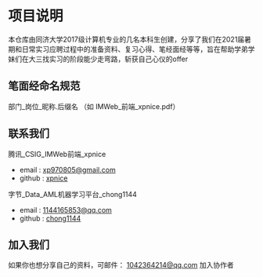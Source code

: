 # 项目说明

本仓库由同济大学2017级计算机专业的几名本科生创建，分享了我们在2021届暑期和日常实习应聘过程中的准备资料、复习心得、笔经面经等等，旨在帮助学弟学妹们在大三找实习的阶段能少走弯路，斩获自己心仪的offer
## 笔面经命名规范
部门_岗位_昵称.后缀名 （如 IMWeb_前端_xpnice.pdf）
## 联系我们
腾讯_CSIG_IMWeb前端_xpnice
* email : xp970805@gmail.com 
* github : [xpnice](https://github.com/xpnice)

字节_Data_AML机器学习平台_chong1144
* email : 1144165853@qq.com
* github : [chong1144](https://github.com/chong1144)

## 加入我们

如果你也想分享自己的资料，可邮件：
1042364214@qq.com 加入协作者

